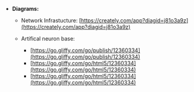 
- **Diagrams:**
  - Network Infrastucture: [https://creately.com/app?diagid=j81o3a9z](https://creately.com/app?diagid=j81o3a9z)
  
  - Artifical neuron base: 
    - [https://go.gliffy.com/go/publish/12360334](https://go.gliffy.com/go/publish/12360334)
    - [https://go.gliffy.com/go/html5/12360334](https://go.gliffy.com/go/html5/12360334)
    - [https://go.gliffy.com/go/html5/12360334](https://go.gliffy.com/go/html5/12360334)
                            
  
  

